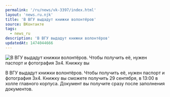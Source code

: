 ```yaml
---
permalink: '/ru/news/vk-3397/index.html'
layout: 'news.ru.njk'
title: 'В ВГУ выдадут книжки волонтёров'
source: ВКонтакте
tags:
  - news_ru
description: 'В ВГУ выдадут книжки волонтёров'
updatedAt: 1474044666
---
```

![В ВГУ выдадут книжки волонтёров. Чтобы получить её, нужен паспорт и фотография 3х4. Книжку вы](https://sun9-14.userapi.com/impf/c626318/v626318484/2ecab/wosyovaCVx0.jpg?size=1280x720&quality=96&sign=51416e6f319943234c3dca3381e3f813&c_uniq_tag=uC_m0xKjkUpbKjBo7u3WAqzLP-eMTrOCEXSk_ogjSk8&type=album)

В ВГУ выдадут книжки волонтёров. Чтобы получить её, нужен паспорт и фотография 3х4. Книжку вы сможете получить 29 сентября, в 13:00 в холле главного корпуса. Документ вы получите сразу после заполнения документов.

